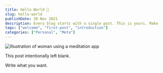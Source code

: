 ```yaml
---
title: Hello World 👋
slug: hello-world
publishDate: 30 Nov 2021
description: Every blog starts with a single post. This is yours. Make it great.
tags: ["welcome", "first-post", "introduction"]
categories: ["Personal", "Meta"]
---
```


![Illustration of woman using a meditation app](/assets/blog/casual-life-3d-meditation-crystal.webp)

This post intentionally left blank.

Write what you want.

